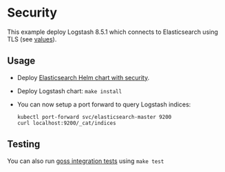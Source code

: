 # Security

This example deploy Logstash 8.5.1 which connects to Elasticsearch using TLS
(see [values][]).


## Usage

* Deploy [Elasticsearch Helm chart with security][].

* Deploy Logstash chart: `make install`

* You can now setup a port forward to query Logstash indices:

  ```
  kubectl port-forward svc/elasticsearch-master 9200
  curl localhost:9200/_cat/indices
  ```


## Testing

You can also run [goss integration tests][] using `make test`


[elasticsearch helm chart with security]: https://github.com/elastic/helm-charts/tree/main/elasticsearch/examples/security/
[goss integration tests]: https://github.com/elastic/helm-charts/tree/main/logstash/examples/security/test/goss.yaml
[values]: https://github.com/elastic/helm-charts/tree/main/logstash/examples/security/values.yaml
